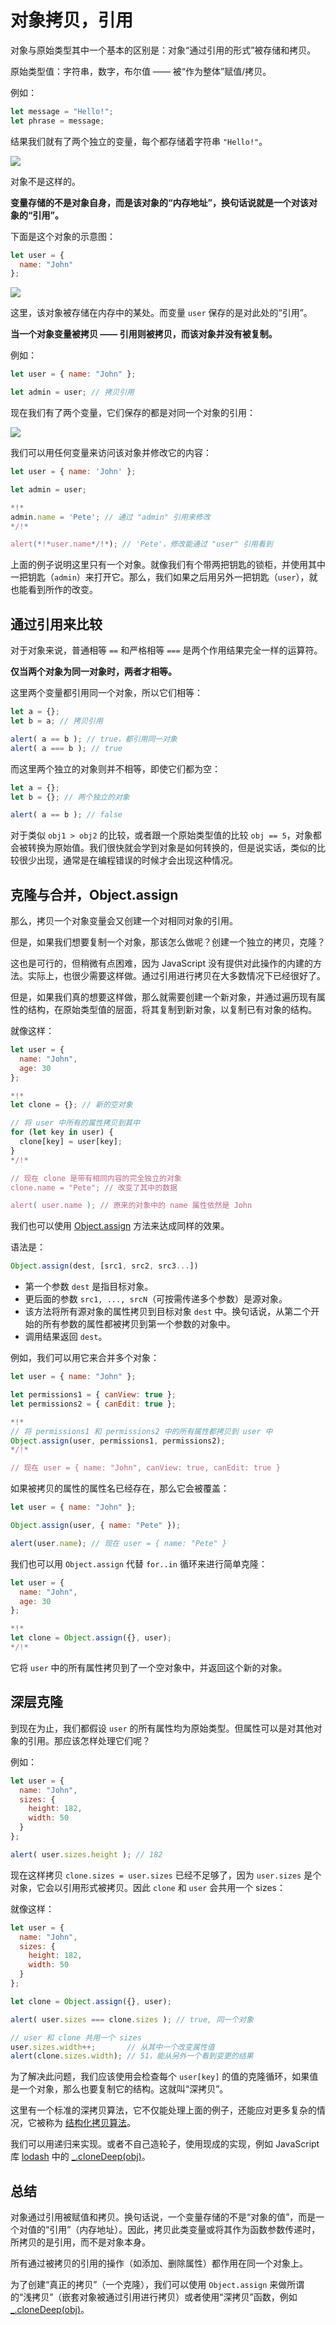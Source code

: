 # 对象拷贝，引用

对象与原始类型其中一个基本的区别是：对象“通过引用的形式”被存储和拷贝。

原始类型值：字符串，数字，布尔值 —— 被“作为整体”赋值/拷贝。

例如：

```js
let message = "Hello!";
let phrase = message;
```

结果我们就有了两个独立的变量，每个都存储着字符串 `"Hello!"`。

![](variable-copy-value.svg)

对象不是这样的。

**变量存储的不是对象自身，而是该对象的“内存地址”，换句话说就是一个对该对象的“引用”。**

下面是这个对象的示意图：

```js
let user = {
  name: "John"
};
```

![](variable-contains-reference.svg)

这里，该对象被存储在内存中的某处。而变量 `user` 保存的是对此处的“引用”。

**当一个对象变量被拷贝 —— 引用则被拷贝，而该对象并没有被复制。**

例如：

```js no-beautify
let user = { name: "John" };

let admin = user; // 拷贝引用
```

现在我们有了两个变量，它们保存的都是对同一个对象的引用：

![](variable-copy-reference.svg)

我们可以用任何变量来访问该对象并修改它的内容：

```js run
let user = { name: 'John' };

let admin = user;

*!*
admin.name = 'Pete'; // 通过 "admin" 引用来修改
*/!*

alert(*!*user.name*/!*); // 'Pete'，修改能通过 "user" 引用看到
```

上面的例子说明这里只有一个对象。就像我们有个带两把钥匙的锁柜，并使用其中一把钥匙（`admin`）来打开它。那么，我们如果之后用另外一把钥匙（`user`），就也能看到所作的改变。

## 通过引用来比较

对于对象来说，普通相等 `==` 和严格相等 `===` 是两个作用结果完全一样的运算符。

**仅当两个对象为同一对象时，两者才相等。**

这里两个变量都引用同一个对象，所以它们相等：

```js run
let a = {};
let b = a; // 拷贝引用

alert( a == b ); // true，都引用同一对象
alert( a === b ); // true
```

而这里两个独立的对象则并不相等，即使它们都为空：

```js run
let a = {};
let b = {}; // 两个独立的对象

alert( a == b ); // false
```

对于类似 `obj1 > obj2` 的比较，或者跟一个原始类型值的比较 `obj == 5`，对象都会被转换为原始值。我们很快就会学到对象是如何转换的，但是说实话，类似的比较很少出现，通常是在编程错误的时候才会出现这种情况。

## 克隆与合并，Object.assign

那么，拷贝一个对象变量会又创建一个对相同对象的引用。

但是，如果我们想要复制一个对象，那该怎么做呢？创建一个独立的拷贝，克隆？

这也是可行的，但稍微有点困难，因为 JavaScript 没有提供对此操作的内建的方法。实际上，也很少需要这样做。通过引用进行拷贝在大多数情况下已经很好了。

但是，如果我们真的想要这样做，那么就需要创建一个新对象，并通过遍历现有属性的结构，在原始类型值的层面，将其复制到新对象，以复制已有对象的结构。

就像这样：

```js run
let user = {
  name: "John",
  age: 30
};

*!*
let clone = {}; // 新的空对象

// 将 user 中所有的属性拷贝到其中
for (let key in user) {
  clone[key] = user[key];
}
*/!*

// 现在 clone 是带有相同内容的完全独立的对象
clone.name = "Pete"; // 改变了其中的数据

alert( user.name ); // 原来的对象中的 name 属性依然是 John
```

我们也可以使用 [Object.assign](mdn:js/Object/assign) 方法来达成同样的效果。

语法是：

```js
Object.assign(dest, [src1, src2, src3...])
```

- 第一个参数 `dest` 是指目标对象。
- 更后面的参数 `src1, ..., srcN`（可按需传递多个参数）是源对象。
- 该方法将所有源对象的属性拷贝到目标对象 `dest` 中。换句话说，从第二个开始的所有参数的属性都被拷贝到第一个参数的对象中。
- 调用结果返回 `dest`。

例如，我们可以用它来合并多个对象：
```js
let user = { name: "John" };

let permissions1 = { canView: true };
let permissions2 = { canEdit: true };

*!*
// 将 permissions1 和 permissions2 中的所有属性都拷贝到 user 中
Object.assign(user, permissions1, permissions2);
*/!*

// 现在 user = { name: "John", canView: true, canEdit: true }
```

如果被拷贝的属性的属性名已经存在，那么它会被覆盖：

```js run
let user = { name: "John" };

Object.assign(user, { name: "Pete" });

alert(user.name); // 现在 user = { name: "Pete" }
```

我们也可以用 `Object.assign` 代替 `for..in` 循环来进行简单克隆：

```js
let user = {
  name: "John",
  age: 30
};

*!*
let clone = Object.assign({}, user);
*/!*
```

它将 `user` 中的所有属性拷贝到了一个空对象中，并返回这个新的对象。

## 深层克隆

到现在为止，我们都假设 `user` 的所有属性均为原始类型。但属性可以是对其他对象的引用。那应该怎样处理它们呢？

例如：
```js run
let user = {
  name: "John",
  sizes: {
    height: 182,
    width: 50
  }
};

alert( user.sizes.height ); // 182
```

现在这样拷贝 `clone.sizes = user.sizes` 已经不足够了，因为 `user.sizes` 是个对象，它会以引用形式被拷贝。因此 `clone` 和 `user` 会共用一个 sizes：

就像这样：

```js run
let user = {
  name: "John",
  sizes: {
    height: 182,
    width: 50
  }
};

let clone = Object.assign({}, user);

alert( user.sizes === clone.sizes ); // true, 同一个对象

// user 和 clone 共用一个 sizes
user.sizes.width++;       // 从其中一个改变属性值
alert(clone.sizes.width); // 51，能从另外一个看到变更的结果
```

为了解决此问题，我们应该使用会检查每个 `user[key]` 的值的克隆循环，如果值是一个对象，那么也要复制它的结构。这就叫“深拷贝”。

这里有一个标准的深拷贝算法，它不仅能处理上面的例子，还能应对更多复杂的情况，它被称为 [结构化拷贝算法](https://html.spec.whatwg.org/multipage/structured-data.html#safe-passing-of-structured-data)。

我们可以用递归来实现。或者不自己造轮子，使用现成的实现，例如 JavaScript 库 [lodash](https://lodash.com) 中的 [_.cloneDeep(obj)](https://lodash.com/docs#cloneDeep)。

## 总结

对象通过引用被赋值和拷贝。换句话说，一个变量存储的不是“对象的值”，而是一个对值的“引用”（内存地址）。因此，拷贝此类变量或将其作为函数参数传递时，所拷贝的是引用，而不是对象本身。

所有通过被拷贝的引用的操作（如添加、删除属性）都作用在同一个对象上。

为了创建“真正的拷贝”（一个克隆），我们可以使用 `Object.assign` 来做所谓的“浅拷贝”（嵌套对象被通过引用进行拷贝）或者使用“深拷贝”函数，例如 [_.cloneDeep(obj)](https://lodash.com/docs#cloneDeep)。
